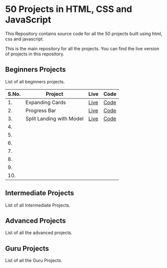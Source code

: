 # 50 Projects in HTML, CSS and JavaScript

This Repository contains source code for all the 50 projects built using html, css and javascript.

This is the main repository for all the projects. You can find the live version of projects in this repository.

## Beginners Projects

List of all beginners projects.

| S.No. | Project                  | Live                                            | Code                                                                                          |
| ----- | ------------------------ | ----------------------------------------------- | --------------------------------------------------------------------------------------------- |
| 1.    | Expanding Cards          | [Live](https://expandify.netlify.app/)          | [Code](https://github.com/vipul-vaishnav/50-Projects/tree/main/Expanding-Cards)               |
| 2.    | Progress Bar             | [Live](https://progressify.netlify.app/)        | [Code](https://github.com/vipul-vaishnav/50-Projects/tree/main/Progress-Steps)                |
| 3.    | Split Landing with Model | [Live](https://charizard-splitify.netlify.app/) | [Code](https://github.com/vipul-vaishnav/50-Projects/tree/main/Split-Landing-Page-With-Model) |
| 4.    |                          |                                                 |                                                                                               |
| 5.    |                          |                                                 |                                                                                               |
| 6.    |                          |                                                 |                                                                                               |
| 7.    |                          |                                                 |                                                                                               |
| 8.    |                          |                                                 |                                                                                               |
| 9.    |                          |                                                 |                                                                                               |
| 10.   |                          |                                                 |                                                                                               |

## Intermediate Projects

List of all Intermediate Projects.

## Advanced Projects

List of all the advanced projects.

## Guru Projects

List of all the Guru Projects.
